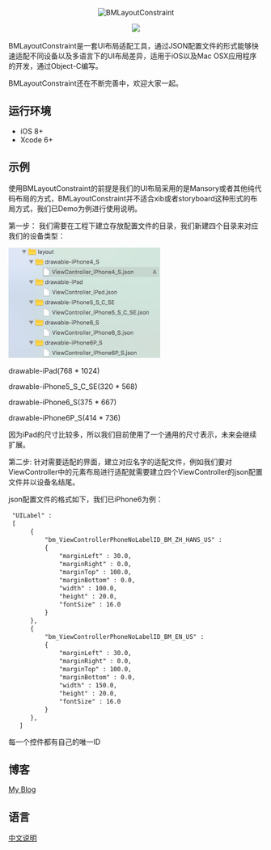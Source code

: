 <p align="center">
<img src="http://beichenming.me/img/BMLayoutConstraint_logo.jpg" alt="BMLayoutConstraint" title="BMLayoutConstraint" width="557"/>
</p>

<p align="center">
<a href="http://beichenming.me"><img src="https://img.shields.io/badge/Blog-@%E5%8C%97%E8%BE%B0%E6%98%8E-red.svg?style=flat"></a>
</p>

BMLayoutConstraint是一套UI布局适配工具，通过JSON配置文件的形式能够快速适配不同设备以及多语言下的UI布局差异，适用于iOS以及Mac OSX应用程序的开发，通过Object-C编写。

BMLayoutConstraint还在不断完善中，欢迎大家一起。

## 运行环境

- iOS 8+
- Xcode 6+

## 示例
使用BMLayoutConstraint的前提是我们的UI布局采用的是Mansory或者其他纯代码布局的方式，BMLayoutConstraint并不适合xib或者storyboard这种形式的布局方式，我们已Demo为例进行使用说明。

第一步：
我们需要在工程下建立存放配置文件的目录，我们新建四个目录来对应我们的设备类型：
<p align="left">
<img src="device_dir.jpg" alt="BMLayoutConstraint" title="BMLayoutConstraint" width="300"/>
</p>

drawable-iPad(768 * 1024)

drawable-iPhone5_S_C_SE(320 * 568)

drawable-iPhone6_S(375 * 667)

drawable-iPhone6P_S(414 * 736)

因为iPad的尺寸比较多，所以我们目前使用了一个通用的尺寸表示，未来会继续扩展。

第二步:
针对需要适配的界面，建立对应名字的适配文件，例如我们要对ViewController中的元素布局进行适配就需要建立四个ViewController的json配置文件并以设备名结尾。

json配置文件的格式如下，我们已iPhone6为例：

```
 "UILabel" :
 [
      {
          "bm_ViewControllerPhoneNoLabelID_BM_ZH_HANS_US" :
          {
              "marginLeft" : 30.0,
              "marginRight" : 0.0,
              "marginTop" : 100.0,
              "marginBottom" : 0.0,
              "width" : 100.0,
              "height" : 20.0,
              "fontSize" : 16.0
          }
      },
      {
          "bm_ViewControllerPhoneNoLabelID_BM_EN_US" :
          {
              "marginLeft" : 30.0,
              "marginRight" : 0.0,
              "marginTop" : 100.0,
              "marginBottom" : 0.0,
              "width" : 150.0,
              "height" : 20.0,
              "fontSize" : 16.0
          }
      },
   ]

```
每一个控件都有自己的唯一ID


## 博客
[My Blog](http://www.jianshu.com/users/5d1e6bd11aa0)

## 语言
[中文说明]()


